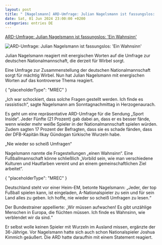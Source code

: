 ```yaml
---
layout: post
title: " [Nagelsmann] ARD-Umfrage: Julian Nagelsmann ist fassungslos: 'Ein Wahnsinn'"
date: Sat, 01 Jun 2024 23:00:00 +0200
categories: entries DE
---
```

[ARD-Umfrage: Julian Nagelsmann ist fassungslos: 'Ein Wahnsinn'](https://www.sport1.de/news/fussball/dfb-team/2024/06/ard-umfrage-julian-nagelsmann-ist-fassungslos-ein-wahnsinn)

![ARD-Umfrage: Julian Nagelsmann ist fassungslos: 'Ein Wahnsinn'](https://reshape.sport1.de/c/t/2b0758c6-3421-4095-beaf-63f609bcf1ef/1200x630)

Julian Nagelsmann reagiert mit energischen Worten auf die Umfrage zur deutschen Nationalmannschaft, die derzeit für Wirbel sorgt.

Eine Umfrage zur Zusammenstellung der deutschen Nationalmannschaft sorgt für mächtig Wirbel. Nun hat Julian Nagelsmann mit energischen Worten auf das kontroverse Thema reagiert.

{ "placeholderType": "MREC" }

„Ich war schockiert, dass solche Fragen gestellt werden. Ich finde es rassistisch“, sagte Nagelsmann am Sonntagnachmittag in Herzogenaurach.

Es geht um eine repräsentative ARD-Umfrage für die Sendung „Sport Inside“. Jeder Fünfte (21 Prozent) gab dabei an, dass er es besser fände, wenn wieder mehr weiße Spieler in der Nationalmannschaft spielen würden. Zudem sagten 17 Prozent der Befragten, dass sie es schade fänden, dass der DFB-Kapitän Ilkay Gündogan türkische Wurzeln habe.

„Nie wieder so scheiß Umfragen“

Nagelsmann nannte die Fragestellungen „einen Wahnsinn“. Eine Fußballmannschaft könne schließlich „Vorbild sein, wie man verschiedene Kulturen und Hautfarben vereint und an einem gemeinschaftlichen Ziel arbeitet“.

{ "placeholderType": "MREC" }

Deutschland steht vor einer Heim-EM, betonte Nagelsmann: „Jeder, der top Fußball spielen kann, ist eingeladen, A-Nationalspieler zu sein und für sein Land alles zu geben. Ich hoffe, nie wieder so scheiß Umfragen zu lesen.“

Der Bundestrainer appellierte: „Wir müssen aufwachen! Es gibt unzählige Menschen in Europa, die flüchten müssen. Ich finde es Wahnsinn, wie verblendet wir da sind.“

Er selbst wolle keinen Spieler mit Wurzeln im Ausland missen, ergänzte der 36-Jährige. Vor Nagelsmann hatte sich auch schon Nationalspieler Joshua Kimmich geäußert. Die ARD hatte daraufhin mit einem Statement reagiert.

